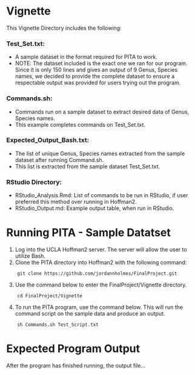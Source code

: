 # Vignette
This Vignette Directory includes the following:

### Test_Set.txt: 
- A sample dataset in the format required for PITA to work.
- NOTE: The dataset included is the exact one we ran for our program. Since it is only 150 lines and gives an output of 9 Genus, Species names, we decided to provide the complete dataset to ensure a respectable output was provided for users trying out the program.
### Commands.sh: 
- Commands run on a sample dataset to extract desired data of Genus, Species names.
- This example completes commands on Test_Set.txt.
### Expected_Output_Bash.txt: 
- The list of unique Genus, Species names extracted from the sample dataset after running Command.sh.
- This list is extracted from the sample dataset Test_Set.txt.
### RStudio Directory: 
- RStudio_Analysis.Rmd: List of commands to be run in RStudio, if user preferred this method over running in Hoffman2.
- RStudio_Output.md: Example output table, when run in RStudio.

# Running PITA - Sample Datatset
1) Log into the UCLA Hoffman2 server. The server will allow the user to utilize Bash.
2) Clone the PITA directory into Hoffman2 with the following command:
```
    git clone https://github.com/jordannholmes/FinalProject.git
```
3) Use the command below to enter the FinalProject/Vignette directory.
```
    cd FinalProject/Vignette
```   
4) To run the PITA program, use the command below. This will run the command script on the sample data and produce an output.
```
    sh Commands.sh Test_Script.txt
```

# Expected Program Output
After the program has finished running, the output file...
